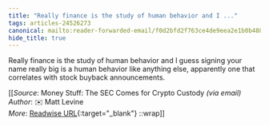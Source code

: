 ```yaml
---
title: "Really finance is the study of human behavior and I ..."
tags: articles-24526273
canonical: mailto:reader-forwarded-email/f0d2bfd2f763ce4de9eea2e1b0b4887b
hide_title: true
---
```


Really finance is the study of human behavior and I guess signing your name really big is a human behavior like anything else, apparently one that correlates with stock buyback announcements.


[[_Source_: Money Stuff: The SEC Comes for Crypto Custody _(via email)_<br>
_Author_: ✉️ Matt Levine<br>
_More_: [Readwise URL](https://readwise.io/open/478391180){:target="_blank"}
::wrap]]
